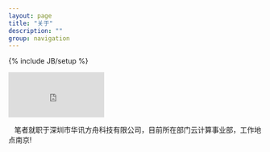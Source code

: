 ```yaml
---
layout: page
title: "关于"
description: ""
group: navigation
---
```

{% include JB/setup %}
<iframe width="190" height="90" style="" class="share_self" frameborder="0" scrolling="no" src="http://widget.weibo.com/weiboshow/index.php?language=&amp;width=190&amp;height=90&amp;fansRow=2&amp;ptype=0&amp;speed=0&amp;skin=8&amp;isTitle=0&amp;noborder=0&amp;isWeibo=0&amp;isFans=0&amp;uid=1804200020&amp;verifier=fafe682b&amp;dpc=1"></iframe>
<p>
&nbsp; &nbsp;笔者就职于深圳市华讯方舟科技有限公司，目前所在部门云计算事业部，工作地点南京!
</p>
